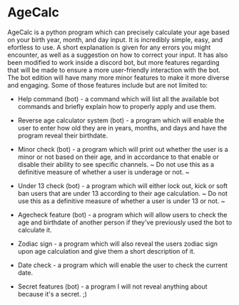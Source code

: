 # AgeCalc
AgeCalc is a python program which can precisely calculate your age based on your birth year, month, and day input.
It is incredibly simple, easy, and efortless to use.
A short explanation is given for any errors you might encounter, as well as a suggestion on how to correct your input.
It has also been modified to work inside a discord bot, but more features regarding that will be made to ensure a more user-friendly interaction with the bot.
The bot edition will have many more minor features to make it more diverse and engaging. Some of those features include but are not limited to:

* Help command (bot) - a command which will list all the available bot commands and briefly explain how to properly apply and use them.

* Reverse age calculator system (bot) - a program which will enable the user to enter how old they are in years, months, and days and have the program reveal 
their birthdate.

* Minor check (bot) - a program which will print out whether the user is a minor or not based on their age, and in accordance to that enable or disable their
ability to see specific channels. ~ Do not use this as a definitive measure of whether a user is underage or not. ~

* Under 13 check (bot) - a program which will either lock out, kick or soft ban users that are under 13 according to their age calculation.
~ Do not use this as a definitive measure of whether a user is under 13 or not. ~

* Agecheck feature (bot) - a program which will allow users to check the age and birthdate of another person if they've previously used the bot to calculate it.

* Zodiac sign - a program which will also reveal the users zodiac sign upon age calculation and give them a short description of it.

* Date check - a program which will enable the user to check the current date.

* Secret features (bot) - a program I will not reveal anything about because it's a secret. ;)
